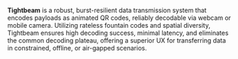 **Tightbeam** is a robust, burst-resilient data transmission system that encodes payloads as animated QR codes, reliably decodable via webcam or mobile camera. Utilizing rateless fountain codes and spatial diversity, Tightbeam ensures high decoding success, minimal latency, and eliminates the common decoding plateau, offering a superior UX for transferring data in constrained, offline, or air-gapped scenarios.
